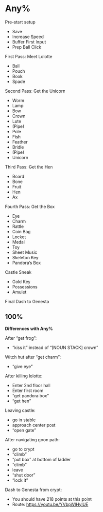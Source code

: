 # Any%

Pre-start setup
- Save 
- Increase Speed 
- Buffer First Input 
- Prep Ball Click

First Pass: Meet Lolotte
- Ball 
- Pouch 
- Book 
- Spade

Second Pass: Get the Unicorn
- Worm 
- Lamp 
- Bow 
- Crown 
- Lute 
- (Pipe) 
- Pole 
- Fish 
- Feather 
- Bridle 
- (Pipe) 
- Unicorn

Third Pass: Get the Hen
- Board 
- Bone 
- Fruit 
- Hen 
- Ax

Fourth Pass: Get the Box
- Eye 
- Charm 
- Rattle 
- Coin Bag 
- Locket 
- Medal 
- Toy 
- Sheet Music 
- Skeleton Key 
- Pandora’s Box

Castle Sneak
- Gold Key 
- Possessions 
- Amulet

Final Dash to Genesta


## 100%

**Differences with Any%**

After “get frog”:
- “kiss it” instead of “[NOUN STACK] crown”

Witch hut after “get charm”: 
- “give eye”

After killing lolotte: 
- Enter 2nd floor hall
- Enter first room
- “get pandora box”
- “get hen”

Leaving castle: 
- go in stable
- approach center post
- “open gate”

After navigating goon path: 
- go to crypt
- “climb”
- “put box” at bottom of ladder
- “climb”
- leave
- “shut door”
- “lock it”

Dash to Genesta from crypt:
- You should have 218 points at this point
- Route: https://youtu.be/YVbpWlHylUE
